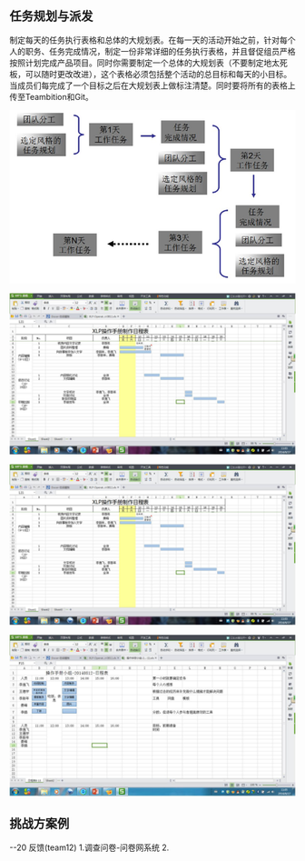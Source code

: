## 任务规划与派发

制定每天的任务执行表格和总体的大规划表。在每一天的活动开始之前，针对每个人的职务、任务完成情况，制定一份非常详细的任务执行表格，并且督促组员严格按照计划完成产品项目。同时你需要制定一个总体的大规划表（不要制定地太死板，可以随时更改改进），这个表格必须包括整个活动的总目标和每天的小目标。当成员们每完成了一个目标之后在大规划表上做标注清楚。同时要将所有的表格上传至Teambition和Git。



![0](../assets/challenger_preparation/mission_planning_and_distribution/03.jpg)

![0](../assets/challenger_preparation/mission_planning_and_distribution/00.jpg)

![0](../assets/challenger_preparation/mission_planning_and_distribution/01.jpg)

![0](../assets/challenger_preparation/mission_planning_and_distribution/02.jpg)

## 挑战方案例

--20
反馈(team12)
1.调查问卷-问卷网系统
2.
